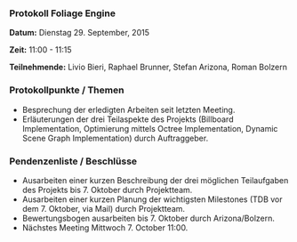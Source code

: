### Protokoll Foliage Engine

**Datum:** Dienstag 29. September, 2015  

**Zeit:** 11:00 - 11:15  

**Teilnehmende:** Livio Bieri, Raphael Brunner, Stefan Arizona, Roman Bolzern


### Protokollpunkte / Themen
- Besprechung der erledigten Arbeiten seit letzten Meeting.
- Erläuterungen der drei Teilaspekte des Projekts (Billboard Implementation, Optimierung mittels Octree Implementation, Dynamic Scene Graph Implementation) durch Auftraggeber.

### Pendenzenliste / Beschlüsse
- Ausarbeiten einer kurzen Beschreibung der drei möglichen Teilaufgaben des Projekts bis 7. Oktober durch Projektteam.
- Ausarbeiten einer kurzen Planung der wichtigsten Milestones (TDB vor dem 7. Oktober, via Mail) durch Projektteam.
- Bewertungsbogen ausarbeiten bis 7. Oktober durch Arizona/Bolzern.
- Nächstes Meeting Mittwoch 7. October 11:00.



